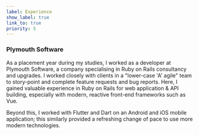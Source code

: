 ```yaml
---
label: Experience
show_label: true
link_to: true
priority: 5
---
```


### Plymouth Software

As a placement year during my studies, I worked as a developer at Plymouth Software, a company specialising in Ruby on Rails consultancy and upgrades. I worked closely with clients in a "lower-case 'A' agile" team to story-point and complete feature requests and bug reports. Here, I gained valuable experience in Ruby on Rails for web application & API building, especially with modern, reactive front-end frameworks such as Vue.

Beyond this, I worked with Flutter and Dart on an Android and iOS mobile application; this similarly provided a refreshing change of pace to use more modern technologies.

